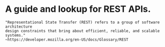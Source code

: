 # A guide and lookup for REST APIs.
```
"Representational State Transfer (REST) refers to a group of software architecture
design constraints that bring about efficient, reliable, and scalable systems."
~https://developer.mozilla.org/en-US/docs/Glossary/REST
```

